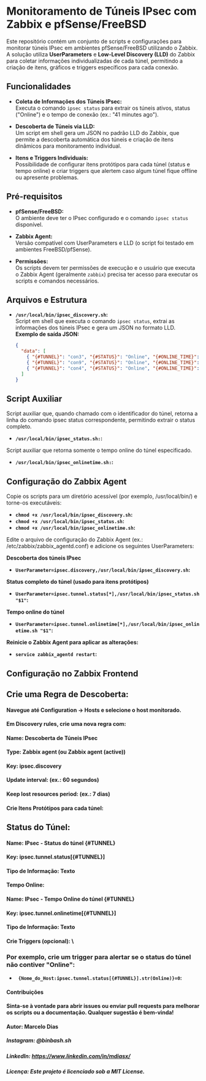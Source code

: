 # Monitoramento de Túneis IPsec com Zabbix e pfSense/FreeBSD

Este repositório contém um conjunto de scripts e configurações para monitorar túneis IPsec em ambientes pfSense/FreeBSD utilizando o Zabbix. A solução utiliza **UserParameters** e **Low-Level Discovery (LLD)** do Zabbix para coletar informações individualizadas de cada túnel, permitindo a criação de itens, gráficos e triggers específicos para cada conexão.

## Funcionalidades

- **Coleta de Informações dos Túneis IPsec:**  
  Executa o comando `ipsec status` para extrair os túneis ativos, status ("Online") e o tempo de conexão (ex.: "41 minutes ago").

- **Descoberta de Túneis via LLD:**  
  Um script em shell gera um JSON no padrão LLD do Zabbix, que permite a descoberta automática dos túneis e criação de itens dinâmicos para monitoramento individual.

- **Itens e Triggers Individuais:**  
  Possibilidade de configurar itens protótipos para cada túnel (status e tempo online) e criar triggers que alertem caso algum túnel fique offline ou apresente problemas.

## Pré-requisitos

- **pfSense/FreeBSD:**  
  O ambiente deve ter o IPsec configurado e o comando `ipsec status` disponível.

- **Zabbix Agent:**  
  Versão compatível com UserParameters e LLD (o script foi testado em ambientes FreeBSD/pfSense).

- **Permissões:**  
  Os scripts devem ter permissões de execução e o usuário que executa o Zabbix Agent (geralmente `zabbix`) precisa ter acesso para executar os scripts e comandos necessários.

## Arquivos e Estrutura

- **`/usr/local/bin/ipsec_discovery.sh`:**  
  Script em shell que executa o comando `ipsec status`, extrai as informações dos túneis IPsec e gera um JSON no formato LLD.  
  **Exemplo de saída JSON:**
  ```json
  {
    "data": [
      { "{#TUNNEL}": "con3", "{#STATUS}": "Online", "{#ONLINE_TIME}": "41 minutes ago" },
      { "{#TUNNEL}": "con9", "{#STATUS}": "Online", "{#ONLINE_TIME}": "11 minutes ago" },
      { "{#TUNNEL}": "con4", "{#STATUS}": "Online", "{#ONLINE_TIME}": "6 hours ago" }
    ]
  }

## Script Auxiliar
   Script auxiliar que, quando chamado com o identificador do túnel, retorna a linha do comando ipsec status correspondente, permitindo extrair o status completo.
   - **`/usr/local/bin/ipsec_status.sh:`:**

   Script auxiliar que retorna somente o tempo online do túnel especificado.
   - **`/usr/local/bin/ipsec_onlinetime.sh:`:**

## Configuração do Zabbix Agent
   Copie os scripts para um diretório acessível (por exemplo, /usr/local/bin/) e torne-os executáveis:

   - **`chmod +x /usr/local/bin/ipsec_discovery.sh`:**
   - **`chmod +x /usr/local/bin/ipsec_status.sh`:**
   - **`chmod +x /usr/local/bin/ipsec_onlinetime.sh`:**

   Edite o arquivo de configuração do Zabbix Agent (ex.: /etc/zabbix/zabbix_agentd.conf) e adicione os seguintes UserParameters:

   **Descoberta dos túneis IPsec**
   - **`UserParameter=ipsec.discovery,/usr/local/bin/ipsec_discovery.sh`:**

   **Status completo do túnel (usado para itens protótipos)**
   - **`UserParameter=ipsec.tunnel.status[*],/usr/local/bin/ipsec_status.sh "$1"`:**

   **Tempo online do túnel**
   - **`UserParameter=ipsec.tunnel.onlinetime[*],/usr/local/bin/ipsec_onlinetime.sh "$1"`:**

   **Reinicie o Zabbix Agent para aplicar as alterações:**
   - **`service zabbix_agentd restart`:**

## Configuração no Zabbix Frontend
   ## Crie uma Regra de Descoberta:
   #### Navegue até Configuration → Hosts e selecione o host monitorado.
   #### Em Discovery rules, crie uma nova regra com:
   #### Name: Descoberta de Túneis IPsec
   #### Type: Zabbix agent (ou Zabbix agent (active))
   #### Key: ipsec.discovery
   #### Update interval: (ex.: 60 segundos)
   #### Keep lost resources period: (ex.: 7 dias)
   #### Crie Itens Protótipos para cada túnel:

## Status do Túnel:
   #### Name: IPsec - Status do túnel {#TUNNEL}
   #### Key: ipsec.tunnel.status[{#TUNNEL}]
   #### Tipo de Informação: Texto
   #### Tempo Online:
   #### Name: IPsec - Tempo Online do túnel {#TUNNEL}
   #### Key: ipsec.tunnel.onlinetime[{#TUNNEL}]
   #### Tipo de Informação: Texto
   #### Crie Triggers (opcional): \
   
   ### Por exemplo, crie um trigger para alertar se o status do túnel não contiver "Online":

   - **` {Nome_do_Host:ipsec.tunnel.status[{#TUNNEL}].str(Online)}=0`:**


#### Contribuições
#### Sinta-se à vontade para abrir issues ou enviar pull requests para melhorar os scripts ou a documentação. Qualquer sugestão é bem-vinda!

#### Autor: Marcelo Dias
   ##### Instagram: @binbash.sh 
   ##### LinkedIn: https://www.linkedin.com/in/mdiasx/ 

##### Licença: Este projeto é licenciado sob a MIT License. 

